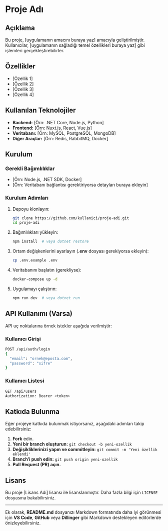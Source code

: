 # Proje Adı

## Açıklama
Bu proje, [uygulamanın amacını buraya yaz] amacıyla geliştirilmiştir. Kullanıcılar, [uygulamanın sağladığı temel özellikleri buraya yaz] gibi işlemleri gerçekleştirebilirler.

<!-- Projenin amacını net bir şekilde belirterek okuyucunun hızlıca anlamasını sağlayabilirsiniz. -->

## Özellikler
- [Özellik 1]
- [Özellik 2]
- [Özellik 3]
- [Özellik 4]

<!-- Özelliklerin açıklamalarını ekleyerek listeyi daha bilgilendirici hale getirebilirsiniz. -->

## Kullanılan Teknolojiler
- **Backend:** [Örn: .NET Core, Node.js, Python]
- **Frontend:** [Örn: Nuxt.js, React, Vue.js]
- **Veritabanı:** [Örn: MySQL, PostgreSQL, MongoDB]
- **Diğer Araçlar:** [Örn: Redis, RabbitMQ, Docker]

<!-- Her teknolojinin neden seçildiğine dair kısa bir açıklama eklemek, projeye katkıda bulunmak isteyenler için faydalı olabilir. -->

## Kurulum

### Gerekli Bağımlılıklar
- [Örn: Node.js, .NET SDK, Docker]
- [Örn: Veritabanı bağlantısı gerektiriyorsa detayları buraya ekleyin]

### Kurulum Adımları
1. Depoyu klonlayın:
   ```sh
   git clone https://github.com/kullanici/proje-adi.git
   cd proje-adi
   ```
2. Bağımlılıkları yükleyin:
   ```sh
   npm install  # veya dotnet restore
   ```
3. Ortam değişkenlerini ayarlayın (**.env** dosyası gerekiyorsa ekleyin):
   ```sh
   cp .env.example .env
   ```
4. Veritabanını başlatın (gerekliyse):
   ```sh
   docker-compose up -d
   ```
5. Uygulamayı çalıştırın:
   ```sh
   npm run dev  # veya dotnet run
   ```

## API Kullanımı (Varsa)
API uç noktalarına örnek istekler aşağıda verilmiştir:

### Kullanıcı Girişi
```sh
POST /api/auth/login
{
  "email": "ornek@eposta.com",
  "password": "sifre"
}
```

### Kullanıcı Listesi
```sh
GET /api/users
Authorization: Bearer <token>
```

<!-- Varsa, hata kodları ve yanıt formatlarını içeren daha detaylı örnekler ekleyerek API kullanımını daha anlaşılır hale getirebilirsiniz. -->

## Katkıda Bulunma
Eğer projeye katkıda bulunmak istiyorsanız, aşağıdaki adımları takip edebilirsiniz:
1. **Fork** edin.
2. **Yeni bir branch oluşturun:** `git checkout -b yeni-ozellik`
3. **Değişikliklerinizi yapın ve commitleyin:** `git commit -m 'Yeni özellik eklendi'`
4. **Branch’i push edin:** `git push origin yeni-ozellik`
5. **Pull Request (PR) açın.**

<!-- Kodlama standartları, test süreçleri veya katkıda bulunacak kişilerin dikkat etmesi gereken diğer noktaları ekleyerek katkı sürecini daha verimli hale getirebilirsiniz. -->

## Lisans
Bu proje [Lisans Adı] lisansı ile lisanslanmıştır. Daha fazla bilgi için `LICENSE` dosyasına bakabilirsiniz.

---

Ek olarak, **README.md** dosyanızı Markdown formatında daha iyi görünmesi için **VS Code**, **GitHub** veya **Dillinger** gibi Markdown destekleyen editörlerde önizleyebilirsiniz.
